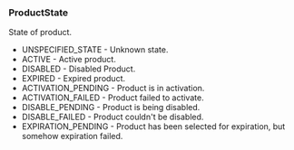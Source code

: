 ### ProductState
State of product.

- UNSPECIFIED_STATE - Unknown state.
- ACTIVE - Active product.
- DISABLED - Disabled Product.
- EXPIRED - Expired product.
- ACTIVATION_PENDING - Product is in activation.
- ACTIVATION_FAILED - Product failed to activate.
- DISABLE_PENDING - Product is being disabled.
- DISABLE_FAILED - Product couldn't be disabled.
- EXPIRATION_PENDING - Product has been selected for expiration, but somehow expiration failed.
